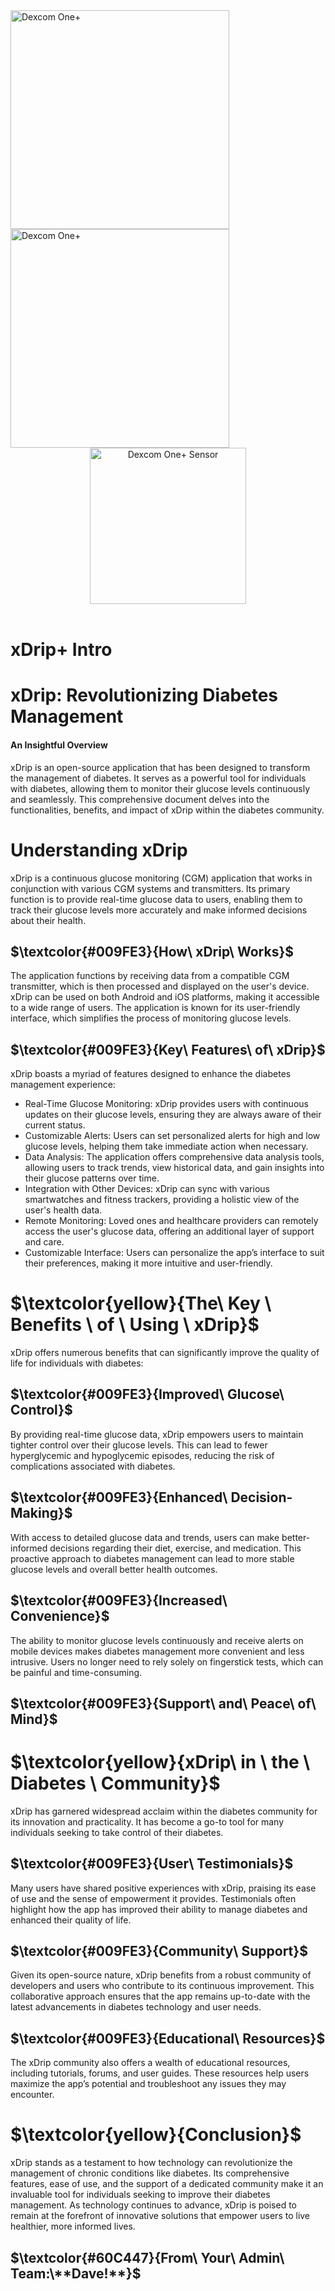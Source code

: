 <!-- this is  on github server!
docs made by D.Galloway 2019- 2025-->
<img width="350" height="Auto" border="0" align="center"  src="https://github.com/user-attachments/assets/12415676-720b-4bc2-b707-f454889f9c28" title="Dexcom One+"/>
<img width="350" height="Auto" border="0" align="center"  src="https://github.com/user-attachments/assets/12e85984-14a1-43c6-b1bb-1c6662a6be96" title="Dexcom One+"/>
<center><img width="250" height="Auto" border="0" align="center"  src="https://github.com/user-attachments/assets/c5c63b23-f40a-4e76-a3d3-bc7108acbb7f" title="Dexcom One+ Sensor"/></center><br>

# **xDrip+ Intro** <br>

# **xDrip: Revolutionizing Diabetes Management** <br>
#### **An Insightful Overview**
xDrip is an open-source application that has been designed to transform the management of diabetes. It serves as a powerful tool for individuals with diabetes, allowing them to monitor their glucose levels continuously and seamlessly. This comprehensive document delves into the functionalities, benefits, and impact of xDrip within the diabetes community.


# **Understanding xDrip** 

xDrip is a continuous glucose monitoring (CGM) application that works in conjunction with various CGM systems and transmitters. Its primary function is to provide real-time glucose data to users, enabling them to track their glucose levels more accurately and make informed decisions about their health.
 
## $\textcolor{#009FE3}{How\ xDrip\ Works\}$

The application functions by receiving data from a compatible CGM transmitter, which is then processed and displayed on the user's device. xDrip can be used on both Android and iOS platforms, making it accessible to a wide range of users. The application is known for its user-friendly interface, which simplifies the process of monitoring glucose levels.
<br>

## $\textcolor{#009FE3}{Key\ Features\ of\ xDrip}$
xDrip boasts a myriad of features designed to enhance the diabetes management experience:

* Real-Time Glucose Monitoring: xDrip provides users with continuous updates on their glucose levels, ensuring they are always aware of their current status.
* Customizable Alerts: Users can set personalized alerts for high and low glucose levels, helping them take immediate action when necessary.
* Data Analysis: The application offers comprehensive data analysis tools, allowing users to track trends, view historical data, and gain insights into their glucose patterns over time.
* Integration with Other Devices: xDrip can sync with various smartwatches and fitness trackers, providing a holistic view of the user's health data.
* Remote Monitoring: Loved ones and healthcare providers can remotely access the user's glucose data, offering an additional layer of support and care.
* Customizable Interface: Users can personalize the app’s interface to suit their preferences, making it more intuitive and user-friendly.

# $\textcolor{yellow}{The\ Key \ Benefits \ of \ Using \ xDrip\}$ 
xDrip offers numerous benefits that can significantly improve the quality of life for individuals with diabetes:
## $\textcolor{#009FE3}{Improved\ Glucose\ Control}$
By providing real-time glucose data, xDrip empowers users to maintain tighter control over their glucose levels. This can lead to fewer hyperglycemic and hypoglycemic episodes, reducing the risk of complications associated with diabetes.
## $\textcolor{#009FE3}{Enhanced\ Decision-Making}$
With access to detailed glucose data and trends, users can make better-informed decisions regarding their diet, exercise, and medication. This proactive approach to diabetes management can lead to more stable glucose levels and overall better health outcomes.
## $\textcolor{#009FE3}{Increased\ Convenience}$
The ability to monitor glucose levels continuously and receive alerts on mobile devices makes diabetes management more convenient and less intrusive. Users no longer need to rely solely on fingerstick tests, which can be painful and time-consuming.

## $\textcolor{#009FE3}{Support\ and\ Peace\ of\ Mind}$

# $\textcolor{yellow}{xDrip\ in \ the \ Diabetes \ Community}$
xDrip has garnered widespread acclaim within the diabetes community for its innovation and practicality. It has become a go-to tool for many individuals seeking to take control of their diabetes.

## $\textcolor{#009FE3}{User\ Testimonials}$
Many users have shared positive experiences with xDrip, praising its ease of use and the sense of empowerment it provides. Testimonials often highlight how the app has improved their ability to manage diabetes and enhanced their quality of life.

## $\textcolor{#009FE3}{Community\ Support}$

Given its open-source nature, xDrip benefits from a robust community of developers and users who contribute to its continuous improvement. This collaborative approach ensures that the app remains up-to-date with the latest advancements in diabetes technology and user needs.

## $\textcolor{#009FE3}{Educational\ Resources}$
The xDrip community also offers a wealth of educational resources, including tutorials, forums, and user guides. These resources help users maximize the app’s potential and troubleshoot any issues they may encounter.

# $\textcolor{yellow}{Conclusion}$
xDrip stands as a testament to how technology can revolutionize the management of chronic conditions like diabetes. Its comprehensive features, ease of use, and the support of a dedicated community make it an invaluable tool for individuals seeking to improve their diabetes management. As technology continues to advance, xDrip is poised to remain at the forefront of innovative solutions that empower users to live healthier, more informed lives.

## $\textcolor{#60C447}{From\ Your\ Admin\ Team:\**Dave!**}$




<!--  
  ******************************************************************************************************************
  mkdocs.yml    # The configuration file.
    docs/
    index.md  # The documentation homepage.
       ...       # Other markdown pages, images and other files.
		
		*************************************************************************
		center text**
		## <center>Now Do  </center><br>
		
		*************************************************************
		
		
<a href="http://nightscout.github.io/pages/update-fork/" target="_blank">
  <img width="auto" height="auto" border="0" align="center"  src="/img/Nightscout/Time to Update Nightscout.png" title="Update Tool"/></a>		
		
		
adding 	Yellow Hightligher!!!!!!!!	with bold too
<span style="background-color: #FFFF00">**Marked text**</span>


<a>
  <img width="auto" height="auto" border="0" align="center"  src="/img/Nightscout/Time to Update Nightscout.png" title="Update Tool"/></a>	

link
<a href=" https://github.com/" target="_blank" title="First create a user account by going to">Click Here</a>


Adding a image with link
<a href="https://www.youtube.com/watch?v=MFsbm45b6YY" target="_blank">
  <img width="auto" height="auto" border="0" align="center"  src="/img/Part 1 Setting up Github 2021/Github account details.jpg" title="github account details"/>
</a><br>

*******************		
external link
******************

# <center>Part 4: <a href="https://atlas-night-out.github.io/my-project/user-guide/Fork_and_Deploy_cgm_remote_monitory_part4/" target="_blank" title="Fork and Deploy cgm remote monitory Part 4">Fork and Deploy cgm remote monitory</a> </center>

Adding Video

<iframe width="850" height="415" src="https://www.youtube.com/embed/MFsbm45b6YY" title="YouTube video player" frameborder="0" allow="accelerometer; autoplay; clipboard-write; encrypted-media; gyroscope; picture-in-picture" allowfullscreen></iframe>


Adding an embeded video
<iframe id="video3" width="560" height="315" src="https://www.youtube.com/embed/o7-T2IrDJ_A" title="YouTube video player" frameborder="0" allow="accelerometer; autoplay; clipboard-write; encrypted-media; gyroscope; picture-in-picture" allowfullscreen></iframe>


Note
**Note:** a note is something that needs to be mentioned but is apart from the context.


List
This is a regular paragraph.

Paragraph:

1. **Now Open another tab**  to make a Mongodb Atlas** Account: <a href="https://www.mongodb.com/cloud/atlas" target="_blank" title="Click Start Free">See Here</a> 
  and **click** Start Free
 <img width="auto" height="auto" border="0" align="center"  src="/img/Atlas/MongoDB Atlas start free.jpg"Click Start"/>
   2. Sub item two
   3. Sub item three
2. Item two



font size
<font size="4">

</font>

link
<a href=" https://github.com/" target="_blank" title="First create a user account by going to">Click Here</a>


Table
| Syntax | Description |
| ----------- | ----------- |
| Header | Title |
| Paragraph | Text |


Video in a box border!

<table width="1166" border="1" style="border-color: #000000; background-color: #ffffff;" cellpadding="1" cellspacing="1" height="98">
<tbody>
<tr style="height: 16px;">
<td style="width: 1158px; border-color: #000000; background-color: #5B9BD5;" fff=""><span style="font-size: 14pt;"><span style="color: #ffffff;">video Instructions,</span></span></td>
</tr>
<tr style="height: 56.4063px;">
<td style="width: 1158px; border-color: #000000;"><span style="font-family: tahoma, arial, helvetica, sans-serif; font-size: 14pt;">
 <iframe id="video3" width="860" height="515" src="https://www.youtube.com/embed/6o3AdkQBVog" title="YouTube video player" frameborder="0" allow="accelerometer; autoplay; clipboard-write; encrypted-media; gyroscope; picture-in-picture" allowfullscreen></iframe>  </span></td>
</tr>
</tbody>
</table>
*****************************************************
Warning Note<table width="1266" border="1" style="border-color: #000000; background-color: #ffffff;" cellpadding="1" cellspacing="1" height="98">
<tbody>
<tr style="height: 16px;">
<td style="width: 1158px; border-color: #000000; background-color: #FF0000;" fff=""><span style="font-size: 14pt;"><strong><span style="color: #ffffff;">Warning!</span></strong></span></td>
</tr>
<tr style="height: 56.4063px;">
<td style="width: 1158px; border-color: #000000;"><span style="font-family: tahoma, arial, helvetica, sans-serif; font-size: 14pt;"> 1: Some new features, updates, or bug fixes may require that you clear your browser cache before you will see the changes taken effect<br/> 2: If you get no errors and no readings after a while see about doing a <a href="http://127.0.0.1:8000/user-guide/Redeploying%20your%20repository/" target="_blank" title="Redeploying your repository link">Redeploying your repository</a> </span></td>
</tr>
</tbody>
</table>

-->

